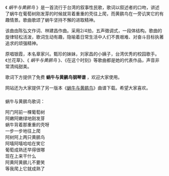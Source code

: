 

《 _蜗牛与黄鹂鸟_
》是一首流行于台湾的叙事性民歌，歌词以叙述者的口吻，讲述了蜗牛在葡萄树刚发芽的时候就背着重重的壳往上爬，而黄鹂鸟在一旁讥笑它的有趣情景。歌曲歌颂了蜗牛坚持不懈的进取精神。  
  
该曲由陈弘文作词、林建昌作曲。采用2/4拍，五声徵调式，一段体结构。歌曲的旋律轻松活泼，歌词生动有趣，隐喻着日常生活中人们不畏艰难、对奋斗目标执著追求的顽强精神。  
  
原唱银霞，本名章家兴。甄珍的妹妹，刘家昌的小姨子，台湾优秀的校园歌手。《兰花草》、《 _蜗牛与黄鹂鸟_
》、《在这个时刻》等歌曲都是她的代表作品，声音非常清纯甜美。  
  
歌词下方提供了免费 **蜗牛与黄鹂鸟钢琴谱** ，欢迎大家使用。  
  
网站还为大家提供了另一版本《[蜗牛与黄鹂鸟](Music-105-蜗牛与黄鹂鸟.html "蜗牛与黄鹂鸟")》曲谱下载。希望大家喜欢。

###  
蜗牛与黄鹂鸟歌词：

阿门阿前一棵葡萄树  
阿嫩阿嫩绿地刚发芽  
蜗牛背着那重重的壳呀  
一步一步地往上爬  
阿树阿上两只黄鹂鸟  
阿嘻阿嘻哈哈在笑它  
葡萄成熟还早得很哪  
现在上来干什么  
阿黄阿黄鹂儿不要笑  
等我爬上它就成熟了  

